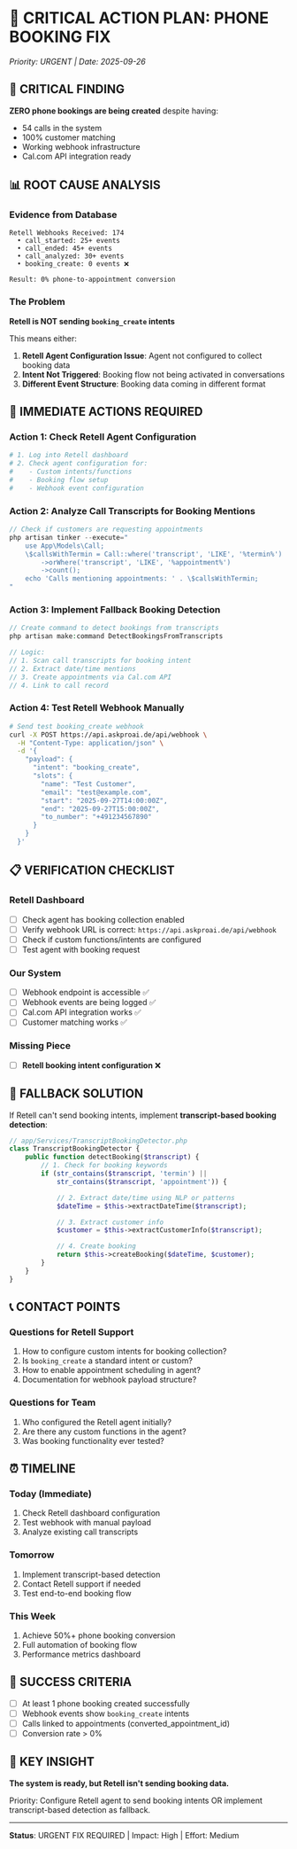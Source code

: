 # 🚨 CRITICAL ACTION PLAN: PHONE BOOKING FIX
*Priority: URGENT | Date: 2025-09-26*

## 🔴 CRITICAL FINDING

**ZERO phone bookings are being created** despite having:
- 54 calls in the system
- 100% customer matching
- Working webhook infrastructure
- Cal.com API integration ready

## 📊 ROOT CAUSE ANALYSIS

### Evidence from Database
```
Retell Webhooks Received: 174
  • call_started: 25+ events
  • call_ended: 45+ events
  • call_analyzed: 30+ events
  • booking_create: 0 events ❌

Result: 0% phone-to-appointment conversion
```

### The Problem
**Retell is NOT sending `booking_create` intents**

This means either:
1. **Retell Agent Configuration Issue**: Agent not configured to collect booking data
2. **Intent Not Triggered**: Booking flow not being activated in conversations
3. **Different Event Structure**: Booking data coming in different format

## 🔧 IMMEDIATE ACTIONS REQUIRED

### Action 1: Check Retell Agent Configuration
```bash
# 1. Log into Retell dashboard
# 2. Check agent configuration for:
#    - Custom intents/functions
#    - Booking flow setup
#    - Webhook event configuration
```

### Action 2: Analyze Call Transcripts for Booking Mentions
```php
// Check if customers are requesting appointments
php artisan tinker --execute="
    use App\Models\Call;
    \$callsWithTermin = Call::where('transcript', 'LIKE', '%termin%')
        ->orWhere('transcript', 'LIKE', '%appointment%')
        ->count();
    echo 'Calls mentioning appointments: ' . \$callsWithTermin;
"
```

### Action 3: Implement Fallback Booking Detection
```php
// Create command to detect bookings from transcripts
php artisan make:command DetectBookingsFromTranscripts

// Logic:
// 1. Scan call transcripts for booking intent
// 2. Extract date/time mentions
// 3. Create appointments via Cal.com API
// 4. Link to call record
```

### Action 4: Test Retell Webhook Manually
```bash
# Send test booking_create webhook
curl -X POST https://api.askproai.de/api/webhook \
  -H "Content-Type: application/json" \
  -d '{
    "payload": {
      "intent": "booking_create",
      "slots": {
        "name": "Test Customer",
        "email": "test@example.com",
        "start": "2025-09-27T14:00:00Z",
        "end": "2025-09-27T15:00:00Z",
        "to_number": "+491234567890"
      }
    }
  }'
```

## 📋 VERIFICATION CHECKLIST

### Retell Dashboard
- [ ] Check agent has booking collection enabled
- [ ] Verify webhook URL is correct: `https://api.askproai.de/api/webhook`
- [ ] Check if custom functions/intents are configured
- [ ] Test agent with booking request

### Our System
- [ ] Webhook endpoint is accessible ✅
- [ ] Webhook events are being logged ✅
- [ ] Cal.com API integration works ✅
- [ ] Customer matching works ✅

### Missing Piece
- [ ] **Retell booking intent configuration** ❌

## 🚀 FALLBACK SOLUTION

If Retell can't send booking intents, implement **transcript-based booking detection**:

```php
// app/Services/TranscriptBookingDetector.php
class TranscriptBookingDetector {
    public function detectBooking($transcript) {
        // 1. Check for booking keywords
        if (str_contains($transcript, 'termin') ||
            str_contains($transcript, 'appointment')) {

            // 2. Extract date/time using NLP or patterns
            $dateTime = $this->extractDateTime($transcript);

            // 3. Extract customer info
            $customer = $this->extractCustomerInfo($transcript);

            // 4. Create booking
            return $this->createBooking($dateTime, $customer);
        }
    }
}
```

## 📞 CONTACT POINTS

### Questions for Retell Support
1. How to configure custom intents for booking collection?
2. Is `booking_create` a standard intent or custom?
3. How to enable appointment scheduling in agent?
4. Documentation for webhook payload structure?

### Questions for Team
1. Who configured the Retell agent initially?
2. Are there any custom functions in the agent?
3. Was booking functionality ever tested?

## ⏰ TIMELINE

### Today (Immediate)
1. Check Retell dashboard configuration
2. Test webhook with manual payload
3. Analyze existing call transcripts

### Tomorrow
1. Implement transcript-based detection
2. Contact Retell support if needed
3. Test end-to-end booking flow

### This Week
1. Achieve 50%+ phone booking conversion
2. Full automation of booking flow
3. Performance metrics dashboard

## 🎯 SUCCESS CRITERIA

- [ ] At least 1 phone booking created successfully
- [ ] Webhook events show `booking_create` intents
- [ ] Calls linked to appointments (converted_appointment_id)
- [ ] Conversion rate > 0%

## 🔑 KEY INSIGHT

**The system is ready, but Retell isn't sending booking data.**

Priority: Configure Retell agent to send booking intents OR implement transcript-based detection as fallback.

---

**Status**: URGENT FIX REQUIRED | Impact: High | Effort: Medium